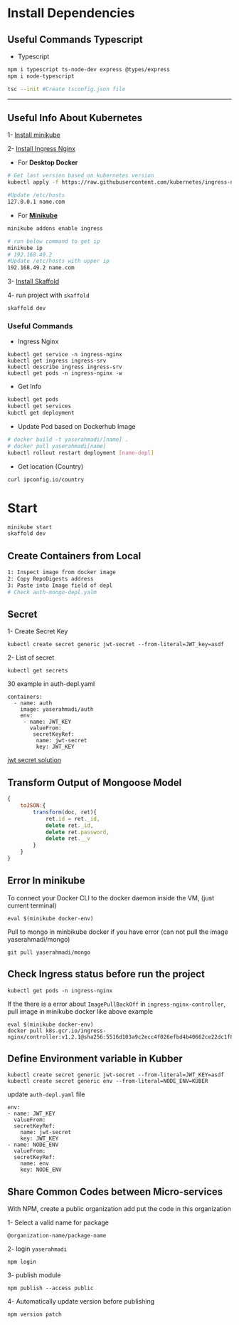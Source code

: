 # Install Dependencies



## Useful Commands Typescript

- Typescript

```bash
npm i typescript ts-node-dev express @types/express
npm i node-typescript

tsc --init #Create tsconfig.json file
```

<hr>

## Useful Info About Kubernetes
1- [Install minikube](https://minikube.sigs.k8s.io/docs/start/)

2- [Install Ingress Nginx](https://kubernetes.github.io/ingress-nginx/deploy/)

-  For **Desktop Docker**

```bash
# Get last version based on kubernetes version
kubectl apply -f https://raw.githubusercontent.com/kubernetes/ingress-nginx/controller-v1.3.0/deploy/static/provider/cloud/deploy.yaml

#Update /etc/hosts
127.0.0.1 name.com
```
- For [**Minikube**](https://kubernetes.io/docs/tasks/access-application-cluster/ingress-minikube/)
```bash
minikube addons enable ingress

# run below command to get ip
minikube ip
# 192.168.49.2
#Update /etc/hosts with upper ip
192.168.49.2 name.com
```

3- [Install Skaffold](https://skaffold.dev/docs/install/)

4- run project with `skaffold`
```
skaffold dev
```

### Useful Commands

- Ingress Nginx
```
kubectl get service -n ingress-nginx
kubectl get ingress ingress-srv
kubectl describe ingress ingress-srv
kubectl get pods -n ingress-nginx -w
```

- Get Info
```bash
kubectl get pods
kubectl get services
kubctl get deployment
````

- Update Pod based on Dockerhub Image
```bash
# docker build -t yaserahmadi/[name] .
# docker pull yaserahmadi[name]
kubectl rollout restart deployment [name-depl]
```

- Get location (Country)
```bash
curl ipconfig.io/country
```



# Start 


```bash
minikube start
skaffold dev
```

## Create Containers from Local
```bash
1: Inspect image from docker image
2: Copy RepoDigests address
3: Paste into Image field of depl
# Check auth-mongo-depl.yalm
```





## Secret
1- Create Secret Key
```
kubectl create secret generic jwt-secret --from-literal=JWT_key=asdf
```
2- List of secret
```
kubectl get secrets
```
30 example in auth-depl.yaml
```
containers:
  - name: auth
    image: yaserahmadi/auth
    env:
     - name: JWT_KEY
       valueFrom:
        secretKeyRef:
         name: jwt-secret
         key: JWT_KEY
```
[jwt secret solution](https://stackoverflow.com/questions/66328425/jwt-argument-of-type-string-undefined-is-not-assignable-to-parameter-of-typ)


## Transform Output of Mongoose Model
```js
{
    toJSON:{
        transform(doc, ret){
            ret.id = ret._id,
            delete ret._id,
            delete ret.password,
            delete ret.__v
        }
    }
}
```




## Error In minikube
To connect your Docker CLI to the docker daemon inside the VM, (just current terminal)
```
eval $(minikube docker-env)
```
Pull to mongo in minbikube docker if you have error (can not pull the image yaserahmadi/mongo)
```
git pull yaserahmadi/mongo
```

## Check Ingress status before run the project
```
kubectl get pods -n ingress-nginx
````
If the there is a error about `ImagePullBackOff` in `ingress-nginx-controller`, pull image in minikube docker like above example
```
eval $(minikube docker-env)
docker pull k8s.gcr.io/ingress-nginx/controller:v1.2.1@sha256:5516d103a9c2ecc4f026efbd4b40662ce22dc1f824fb129ed121460aaa5c47f8
```
## Define Environment variable in Kubber
```
kubectl create secret generic jwt-secret --from-literal=JWT_KEY=asdf
kubectl create secret generic env --from-literal=NODE_ENV=KUBER
```
update `auth-depl.yaml` file

```
env:
- name: JWT_KEY
  valueFrom:
  secretKeyRef:
    name: jwt-secret
    key: JWT_KEY
- name: NODE_ENV
  valueFrom:
  secretKeyRef:
    name: env
    key: NODE_ENV
```



## Share Common Codes between Micro-services
With NPM, create a  public organization add put the code in this organization

1- Select a valid name for package
```
@organization-name/package-name
```
2- login `yaserahmadi`
```
npm login
```
3- publish module
```
npm publish --access public
```
4- Automatically update version before publishing
```
npm version patch
```